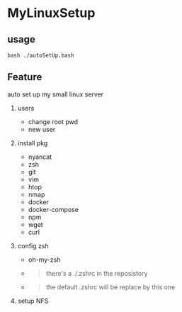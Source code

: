 # MyLinuxSetup

## usage

```=bash
bash ./autoSetUp.bash
```

## Feature

auto set up my small linux server

1. users
    - change root pwd
    - new user
2. install pkg
    - nyancat
    - zsh
    - git
    - vim
    - htop
    - nmap
    - docker
    - docker-compose
    - npm
    - wget
    - curl
3. config zsh
    - oh-my-zsh
    - > there's a ./.zshrc in the reposistory
    - > the default .zshrc will be replace by this one

4. setup NFS